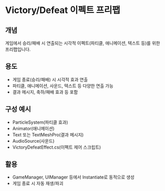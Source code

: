 # Victory/Defeat 이펙트 프리팹

## 개념
게임에서 승리/패배 시 연출되는 시각적 이펙트(파티클, 애니메이션, 텍스트 등)를 위한 프리팹입니다.

## 용도
- 게임 종료(승리/패배) 시 시각적 효과 연출
- 파티클, 애니메이션, 사운드, 텍스트 등 다양한 연출 가능
- 결과 메시지, 축하/패배 효과 등 포함

## 구성 예시
- ParticleSystem(파티클 효과)
- Animator(애니메이션)
- Text 또는 TextMeshPro(결과 메시지)
- AudioSource(사운드)
- VictoryDefeatEffect.cs(이펙트 제어 스크립트)

## 활용
- GameManager, UIManager 등에서 Instantiate로 동적으로 생성
- 게임 종료 시 자동 재생/파괴 